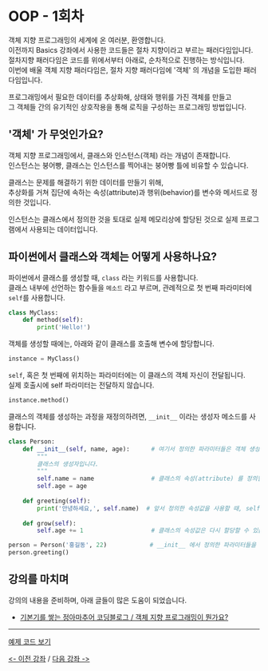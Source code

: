 # OOP - 1회차
객체 지향 프로그래밍의 세계에 온 여러분, 환영합니다.  
이전까지 Basics 강좌에서 사용한 코드들은 절차 지향이라고 부르는 패러다임입니다.  
절차지향 패러다임은 코드를 위에서부터 아래로, 순차적으로 진행하는 방식입니다.  
이번에 배울 객체 지향 패러다임은, 절차 지향 패러다임에 '객체' 의 개념을 도입한 패러다임입니다.   
  
프로그래밍에서 필요한 데이터를 추상화해, 상태와 행위를 가진 객체를 만들고  
그 객체들 간의 유기적인 상호작용을 통해 로직을 구성하는 프로그래밍 방법입니다.  

## '객체' 가 무엇인가요?
객체 지향 프로그래밍에서, 클래스와 인스턴스(객체) 라는 개념이 존재합니다.  
인스턴스는 붕어빵, 클래스는 인스턴스를 찍어내는 붕어빵 틀에 비유할 수 있습니다.  

클래스는 문제를 해결하기 위한 데이터를 만들기 위해,  
추상화를 거쳐 집단에 속하는 속성(attribute)과 행위(behavior)를 변수와 메서드로 정의한 것입니다.  
  
인스턴스는 클래스에서 정의한 것을 토대로 실제 메모리상에 할당된 것으로 실제 프로그램에서 사용되는 데이터입니다.  

## 파이썬에서 클래스와 객체는 어떻게 사용하나요?
파이썬에서 클래스를 생성할 때, `class` 라는 키워드를 사용합니다.  
클래스 내부에 선언하는 함수들을 `메소드` 라고 부르며, 관례적으로 첫 번째 파라미터에 `self`를 사용합니다.  
```python
class MyClass:
    def method(self):
        print('Hello!')
```

객체를 생성할 때에는, 아래와 같이 클래스를 호출해 변수에 할당합니다.  
```python
instance = MyClass()
```
`self`, 혹은 첫 번째에 위치하는 파라미터에는 이 클래스의 객체 자신이 전달됩니다.  
실제 호출시에 self 파라미터는 전달하지 않습니다.  
```python
instance.method()
```
클래스의 객체를 생성하는 과정을 재정의하려면, `__init__` 이라는 생성자 메소드를 사용합니다.  
```python
class Person:
    def __init__(self, name, age):      # 여기서 정의한 파라미터들은 객체 생성시 전달해야 합니다.
        """
        클래스의 생성자입니다.
        """
        self.name = name                # 클래스의 속성(attribute) 를 정의할 때, self.(속성 이름) = (값) 처럼 사용합니다.
        self.age = age
    
    def greeting(self):
        print('안녕하세요,', self.name)  # 앞서 정의한 속성값을 사용할 때, self.(속성 이름) 으로 사용합니다.
    
    def grow(self):
        self.age += 1                   # 클래스의 속성값은 다시 할당할 수 있습니다.

person = Person('홍길동', 22)            # __init__ 에서 정의한 파라미터들을 전달합니다.
person.greeting()
```


## 강의를 마치며
강의의 내용을 준비하며, 아래 글들이 많은 도움이 되었습니다.  
- [기본기를 쌓는 정아마추어 코딩블로그 / 객체 지향 프로그래밍이 뭔가요?](https://jeong-pro.tistory.com/95)  

***

[예제 코드 보기](./code.py)

[<- 이전 강좌](../../Basics/08-함수/README.md) / 
[다음 강좌 ->](../2회차/README.md)
